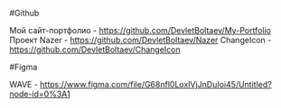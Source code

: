 #Github 

Мой сайт-портфолио - https://github.com/DevletBoltaev/My-Portfolio
Проект Nazer - https://github.com/DevletBoltaev/Nazer
ChangeIcon - https://github.com/DevletBoltaev/ChangeIcon

#Figma

WAVE - https://www.figma.com/file/G68nfl0LoxIVjJnDuIoi45/Untitled?node-id=0%3A1

